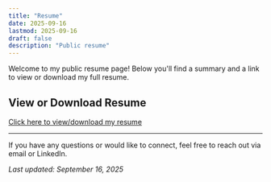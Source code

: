 ```yaml
---
title: "Resume"
date: 2025-09-16
lastmod: 2025-09-16
draft: false
description: "Public resume"
---
```


Welcome to my public resume page! Below you'll find a summary and a link to view or download my full resume.

## View or Download Resume

[Click here to view/download my resume](https://drive.google.com/file/d/1BDxbBdT2WIg03uTLefYzU2tnkXu2c8i7/view?usp=sharing)

---

If you have any questions or would like to connect, feel free to reach out via email or LinkedIn.

_Last updated: September 16, 2025_
